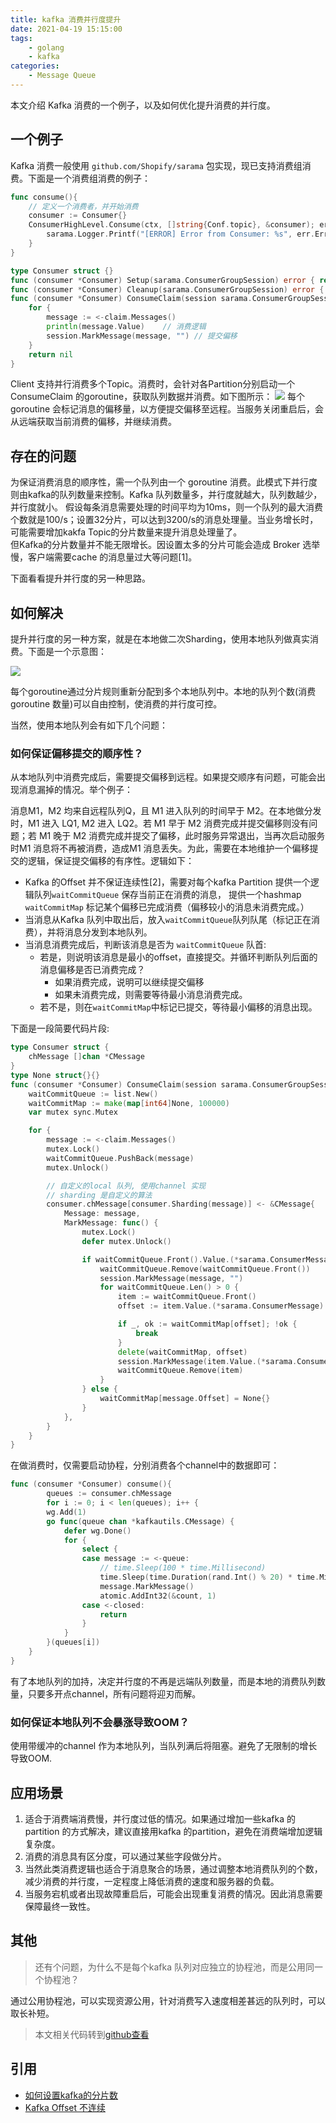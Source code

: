 ```yaml
---
title: kafka 消费并行度提升
date: 2021-04-19 15:15:00
tags:
    - golang
    - kafka
categories:
    - Message Queue
---
```



本文介绍 Kafka 消费的一个例子，以及如何优化提升消费的并行度。

<!-- more  -->

## 一个例子

Kafka 消费一般使用 `github.com/Shopify/sarama` 包实现，现已支持消费组消费。下面是一个消费组消费的例子：

```go
func consume(){
    // 定义一个消费者，并开始消费
    consumer := Consumer{}
    ConsumerHighLevel.Consume(ctx, []string{Conf.topic}, &consumer); err != nil {
        sarama.Logger.Printf("[ERROR] Error from Consumer: %s", err.Error())
    }
}

type Consumer struct {}
func (consumer *Consumer) Setup(sarama.ConsumerGroupSession) error { return nil }
func (consumer *Consumer) Cleanup(sarama.ConsumerGroupSession) error { return nil }
func (consumer *Consumer) ConsumeClaim(session sarama.ConsumerGroupSession, claim sarama.ConsumerGroupClaim) (err error) {
    for {
        message := <-claim.Messages()
        println(message.Value)    // 消费逻辑
        session.MarkMessage(message, "") // 提交偏移
    }
    return nil
}
```

Client 支持并行消费多个Topic。消费时，会针对各Partition分别启动一个ConsumeClaim 的goroutine，获取队列数据并消费。如下图所示：
![](consumer-common.png)
每个goroutine 会标记消息的偏移量，以方便提交偏移至远程。当服务关闭重启后，会从远端获取当前消费的偏移，并继续消费。

## 存在的问题

为保证消费消息的顺序性，需一个队列由一个 goroutine 消费。此模式下并行度则由kafka的队列数量来控制。Kafka 队列数量多，并行度就越大，队列数越少，并行度就小。
假设每条消息需要处理的时间平均为10ms，则一个队列的最大消费个数就是100/s；设置32分片，可以达到3200/s的消息处理量。当业务增长时，可能需要增加kakfa Topic的分片数量来提升消息处理量了。  
但Kafka的分片数量并不能无限增长。因设置太多的分片可能会造成 Broker 选举慢，客户端需要cache 的消息量过大等问题[1]。

下面看看提升并行度的另一种思路。


## 如何解决

提升并行度的另一种方案，就是在本地做二次Sharding，使用本地队列做真实消费。下面是一个示意图：

![](consumer-sharding.png)

每个goroutine通过分片规则重新分配到多个本地队列中。本地的队列个数(消费goroutine 数量)可以自由控制，使消费的并行度可控。

当然，使用本地队列会有如下几个问题：

### 如何保证偏移提交的顺序性？

从本地队列中消费完成后，需要提交偏移到远程。如果提交顺序有问题，可能会出现消息漏掉的情况。举个例子：

消息M1，M2 均来自远程队列Q，且 M1 进入队列的时间早于 M2。在本地做分发时，M1 进入 LQ1, M2 进入 LQ2。若 M1 早于 M2 消费完成并提交偏移则没有问题；若 M1 晚于 M2 消费完成并提交了偏移，此时服务异常退出，当再次启动服务时M1 消息将不再被消费，造成M1 消息丢失。为此，需要在本地维护一个偏移提交的逻辑，保证提交偏移的有序性。逻辑如下：
- Kafka 的Offset 并不保证连续性[2]，需要对每个kafka Partition 提供一个逻辑队列`waitCommitQueue` 保存当前正在消费的消息， 提供一个hashmap `waitCommitMap` 标记某个偏移已完成消费（偏移较小的消息未消费完成。）
- 当消息从Kafka 队列中取出后，放入`waitCommitQueue`队列队尾（标记正在消费），并将消息分发到本地队列。
- 当消息消费完成后，判断该消息是否为 `waitCommitQueue` 队首:
   - 若是，则说明该消息是最小的offset，直接提交。并循环判断队列后面的消息偏移是否已消费完成？
     - 如果消费完成，说明可以继续提交偏移
     - 如果未消费完成，则需要等待最小消息消费完成。
   - 若不是，则在`waitCommitMap`中标记已提交，等待最小偏移的消息出现。

下面是一段简要代码片段:

```go
type Consumer struct {
	chMessage []chan *CMessage
}
type None struct{}{}
func (consumer *Consumer) ConsumeClaim(session sarama.ConsumerGroupSession, claim sarama.ConsumerGroupClaim) (err error) {
    waitCommitQueue := list.New()
    waitCommitMap := make(map[int64]None, 100000)
    var mutex sync.Mutex

    for {
        message := <-claim.Messages()
        mutex.Lock()
        waitCommitQueue.PushBack(message)
        mutex.Unlock()

        // 自定义的local 队列, 使用channel 实现
        // sharding 是自定义的算法
        consumer.chMessage[consumer.Sharding(message)] <- &CMessage{
            Message: message,
            MarkMessage: func() {
                mutex.Lock()
                defer mutex.Unlock()

                if waitCommitQueue.Front().Value.(*sarama.ConsumerMessage).Offset == message.Offset {
                    waitCommitQueue.Remove(waitCommitQueue.Front())
                    session.MarkMessage(message, "")
                    for waitCommitQueue.Len() > 0 {
                        item := waitCommitQueue.Front()
                        offset := item.Value.(*sarama.ConsumerMessage).Offset

                        if _, ok := waitCommitMap[offset]; !ok {
                            break
                        }
                        delete(waitCommitMap, offset)
                        session.MarkMessage(item.Value.(*sarama.ConsumerMessage), "")
                        waitCommitQueue.Remove(item)
                    }
                } else {
                    waitCommitMap[message.Offset] = None{}
                }
            },
        }
    }
}

```

在做消费时，仅需要启动协程，分别消费各个channel中的数据即可：

```go
func (consumer *Consumer) consume(){
        queues := consumer.chMessage
        for i := 0; i < len(queues); i++ {
        wg.Add(1)
        go func(queue chan *kafkautils.CMessage) {
            defer wg.Done()
            for {
                select {
                case message := <-queue:
                    // time.Sleep(100 * time.Millisecond)
                    time.Sleep(time.Duration(rand.Int() % 20) * time.Millisecond)
                    message.MarkMessage()
                    atomic.AddInt32(&count, 1)
                case <-closed:
                    return
                }
            }
        }(queues[i])
    }
}
```

有了本地队列的加持，决定并行度的不再是远端队列数量，而是本地的消费队列数量，只要多开点channel，所有问题将迎刃而解。

### 如何保证本地队列不会暴涨导致OOM？

使用带缓冲的channel 作为本地队列，当队列满后将阻塞。避免了无限制的增长导致OOM.

## 应用场景

1. 适合于消费端消费慢，并行度过低的情况。如果通过增加一些kafka 的partition 的方式解决，建议直接用kafka 的partition，避免在消费端增加逻辑复杂度。
2. 消费的消息具有区分度，可以通过某些字段做分片。
3. 当然此类消费逻辑也适合于消息聚合的场景，通过调整本地消费队列的个数，减少消费的并行度，一定程度上降低消费的速度和服务器的负载。
4. 当服务宕机或者出现故障重启后，可能会出现重复消费的情况。因此消息需要保障最终一致性。

## 其他

> 还有个问题，为什么不是每个kafka 队列对应独立的协程池，而是公用同一个协程池？

通过公用协程池，可以实现资源公用，针对消费写入速度相差甚远的队列时，可以取长补短。

> 本文相关代码转到[github查看](https://github.com/lpflpf/util/tree/master/golang/kafkaconsumer)

## 引用

- [如何设置kafka的分片数](https://www.confluent.io/blog/how-choose-number-topics-partitions-kafka-cluster/)
- [Kafka Offset 不连续](https://stackoverflow.com/questions/54636524/kafka-streams-does-not-increment-offset-by-1-when-producing-to-topic)

